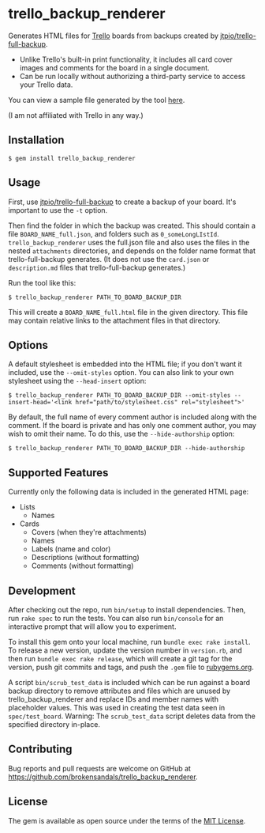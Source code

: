 # trello\_backup\_renderer

Generates HTML files for [Trello](http://trello.com) boards from backups created by [jtpio/trello-full-backup](https://github.com/jtpio/trello-full-backup).

* Unlike Trello's built-in print functionality, it includes all card cover images and comments for the board in a single document.
* Can be run locally without authorizing a third-party service to access your Trello data.

You can view a sample file generated by the tool [here](spec/test_board/Renderer%20Test%20Board_full.html).

(I am not affiliated with Trello in any way.)

## Installation

    $ gem install trello_backup_renderer

## Usage

First, use [jtpio/trello-full-backup](https://github.com/jtpio/trello-full-backup) to create a backup of your board.
It's important to use the `-t` option.

Then find the folder in which the backup was created.
This should contain a file `BOARD_NAME_full.json`, and folders such as `0_someLongLIstId`.
`trello_backup_renderer` uses the full.json file and also uses the files in the nested `attachments` directories, and depends on the folder name format that trello-full-backup generates.
(It does not use the `card.json` or `description.md` files that trello-full-backup generates.)

Run the tool like this:

    $ trello_backup_renderer PATH_TO_BOARD_BACKUP_DIR

This will create a `BOARD_NAME_full.html` file in the given directory.
This file may contain relative links to the attachment files in that directory.

## Options

A default stylesheet is embedded into the HTML file; if you don't want it included, use the `--omit-styles` option.
You can also link to your own stylesheet using the `--head-insert` option:

    $ trello_backup_renderer PATH_TO_BOARD_BACKUP_DIR --omit-styles --insert-head='<link href="path/to/stylesheet.css" rel="stylesheet">'

By default, the full name of every comment author is included along with the comment.
If the board is private and has only one comment author, you may wish to omit their name.
To do this, use the `--hide-authorship` option:

    $ trello_backup_renderer PATH_TO_BOARD_BACKUP_DIR --hide-authorship

## Supported Features

Currently only the following data is included in the generated HTML page:

- Lists
  - Names
- Cards
  - Covers (when they're attachments)
  - Names
  - Labels (name and color)
  - Descriptions (without formatting)
  - Comments (without formatting)

## Development

After checking out the repo, run `bin/setup` to install dependencies. Then, run `rake spec` to run the tests. You can also run `bin/console` for an interactive prompt that will allow you to experiment.

To install this gem onto your local machine, run `bundle exec rake install`. To release a new version, update the version number in `version.rb`, and then run `bundle exec rake release`, which will create a git tag for the version, push git commits and tags, and push the `.gem` file to [rubygems.org](https://rubygems.org).

A script `bin/scrub_test_data` is included which can be run against a board backup directory to remove attributes and files which are unused by trello_backup_renderer and replace IDs and member names with placeholder values.
This was used in creating the test data seen in `spec/test_board`.
Warning: The `scrub_test_data` script deletes data from the specified directory in-place.

## Contributing

Bug reports and pull requests are welcome on GitHub at https://github.com/brokensandals/trello_backup_renderer.

## License

The gem is available as open source under the terms of the [MIT License](https://opensource.org/licenses/MIT).
